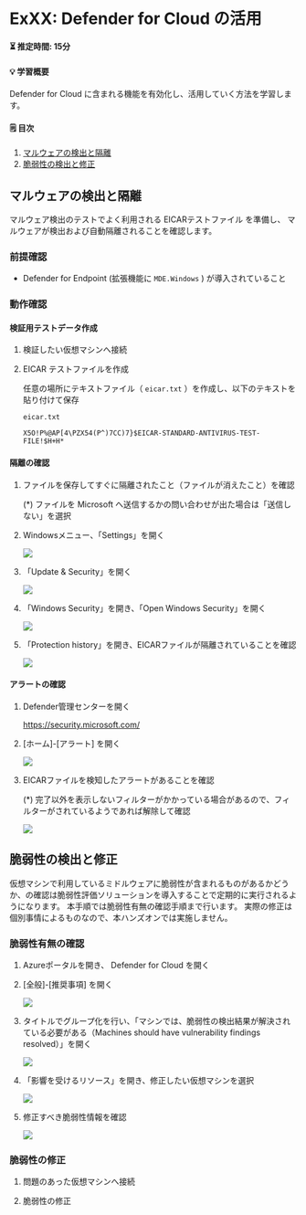 # ExXX: Defender for Cloud の活用

#### ⏳ 推定時間: 15分

#### 💡 学習概要

Defender for Cloud に含まれる機能を有効化し、活用していく方法を学習します。

#### 🗒️ 目次

1. [マルウェアの検出と隔離](#マルウェアの検出と隔離)
1. [脆弱性の検出と修正](#脆弱性の検出と修正)


## マルウェアの検出と隔離

マルウェア検出のテストでよく利用される EICARテストファイル を準備し、
マルウェアが検出および自動隔離されることを確認します。

### 前提確認

- Defender for Endpoint (拡張機能に `MDE.Windows` ) が導入されていること

### 動作確認

#### 検証用テストデータ作成

1. 検証したい仮想マシンへ接続

1. EICAR テストファイルを作成

    任意の場所にテキストファイル（ `eicar.txt` ）を作成し、以下のテキストを貼り付けて保存

    `eicar.txt`

    ```
    X5O!P%@AP[4\PZX54(P^)7CC)7}$EICAR-STANDARD-ANTIVIRUS-TEST-FILE!$H+H*
    ```

#### 隔離の確認

1. ファイルを保存してすぐに隔離されたこと（ファイルが消えたこと）を確認

    (*) ファイルを Microsoft へ送信するかの問い合わせが出た場合は「送信しない」を選択

1. Windowsメニュー、「Settings」を開く

    ![](../images/ex02/001-av.png)

1. 「Update & Security」を開く

    ![](../images/ex02/002-av.png)

1. 「Windows Security」を開き、「Open Windows Security」を開く

    ![](../images/ex02/003-av.png)

1. 「Protection history」を開き、EICARファイルが隔離されていることを確認

    ![](../images/ex02/004-av.png)


#### アラートの確認

1. Defender管理センターを開く

    https://security.microsoft.com/

1. [ホーム]-[アラート] を開く

    ![](../images/ex02/005-av.png)

1. EICARファイルを検知したアラートがあることを確認

    (*) 完了以外を表示しないフィルターがかかっている場合があるので、フィルターがされているようであれば解除して確認

    ![](../images/ex02/006-av.png)


## 脆弱性の検出と修正

仮想マシンで利用しているミドルウェアに脆弱性が含まれるものがあるかどうか、の確認は脆弱性評価ソリューションを導入することで定期的に実行されるようになります。
本手順では脆弱性有無の確認手順まで行います。
実際の修正は個別事情によるものなので、本ハンズオンでは実施しません。

### 脆弱性有無の確認

1. Azureポータルを開き、 Defender for Cloud を開く

1. [全般]-[推奨事項] を開く

    ![](../images/ex02/101-vulnerability.png)

1. タイトルでグループ化を行い、「マシンでは、脆弱性の検出結果が解決されている必要がある（Machines should have vulnerability findings resolved）」を開く

    ![](../images/ex02/102-vulnerability.png)

1. 「影響を受けるリソース」を開き、修正したい仮想マシンを選択

    ![](../images/ex02/103-vulnerability.png)

1. 修正すべき脆弱性情報を確認

    ![](../images/ex02/104-vulnerability.png)

### 脆弱性の修正

1. 問題のあった仮想マシンへ接続

1. 脆弱性の修正



